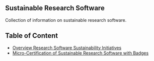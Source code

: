 ## Sustainable Research Software

Collection of information on sustainable research software.

## Table of Content
- [Overview Research Software Sustainability Initiatives](overview.md)
- [Micro-Certification of Sustainable Research Software with Badges](micro-certification.md)
